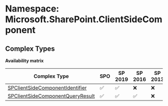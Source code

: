 # Namespace: Microsoft.SharePoint.ClientSideComponent

## Complex Types

**Availability matrix**

Complex Type | SPO | SP 2019 | SP 2016 | SP 2013
----------|-----|---------|---------|--------
[SPClientSideComponentIdentifier](./ComplexTypes/SPClientSideComponentIdentifier.md) | ✅ | ✅ | ❌ | ❌
[SPClientSideComponentQueryResult](./ComplexTypes/SPClientSideComponentQueryResult.md) | ✅ | ✅ | ✅ | ❌
